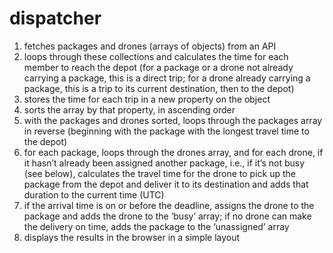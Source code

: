 # dispatcher

1. fetches packages and drones (arrays of objects) from an API
2. loops through these collections and calculates the time for each member to reach the depot (for a package or a drone not already carrying a package, this is a direct trip; for a drone already carrying a package, this is a trip to its current destination, then to the depot)
3. stores the time for each trip in a new property on the object
4. sorts the array by that property, in ascending order
5. with the packages and drones sorted, loops through the packages array in reverse (beginning with the package with the longest travel time to the depot)
6. for each package, loops through the drones array, and for each drone, if it hasn’t already been assigned another package, i.e., if it’s not busy (see below), calculates the travel time for the drone to pick up the package from the depot and deliver it to its destination and adds that duration to the current time (UTC)
7. if the arrival time is on or before the deadline, assigns the drone to the package and adds the drone to the ‘busy’ array; if no drone can make the delivery on time, adds the package to the ‘unassigned’ array
8. displays the results in the browser in a simple layout
